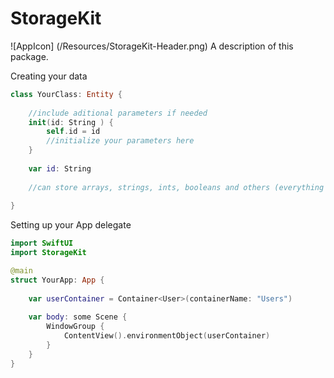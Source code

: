 # StorageKit

![AppIcon] (/Resources/StorageKit-Header.png)
A description of this package.

Creating your data
```swift
class YourClass: Entity {
    
    //include aditional parameters if needed
    init(id: String ) {
        self.id = id
        //initialize your parameters here
    }
    
    var id: String
    
    //can store arrays, strings, ints, booleans and others (everything that connforms to codable)
    
}
```


Setting up your App delegate 
```swift
import SwiftUI
import StorageKit

@main
struct YourApp: App {
    
    var userContainer = Container<User>(containerName: "Users")
    
    var body: some Scene {
        WindowGroup {
            ContentView().environmentObject(userContainer)
        }
    }
}
```
